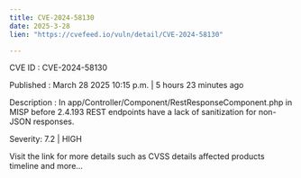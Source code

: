 ```yaml
---
title: CVE-2024-58130
date: 2025-3-28
lien: "https://cvefeed.io/vuln/detail/CVE-2024-58130"

---
```


CVE ID : CVE-2024-58130

Published :  March 28
2025
10:15 p.m. | 5 hours
23 minutes ago

Description : In app/Controller/Component/RestResponseComponent.php in MISP before 2.4.193
REST endpoints have a lack of sanitization for non-JSON responses.

Severity: 7.2 | HIGH

Visit the link for more details
such as CVSS details
affected products
timeline
and more...
